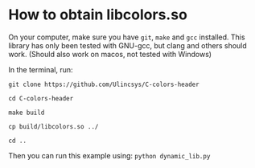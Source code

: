 # How to obtain libcolors.so

On your computer, make sure you have `git`, `make` and `gcc` installed. 
This library has only been tested with GNU-gcc, but clang and others should work. 
(Should also work on macos, not tested with Windows)

In the terminal, run:

```shell
git clone https://github.com/Ulincsys/C-colors-header

cd C-colors-header

make build

cp build/libcolors.so ../

cd ..
```

Then you can run this example using: `python dynamic_lib.py`
